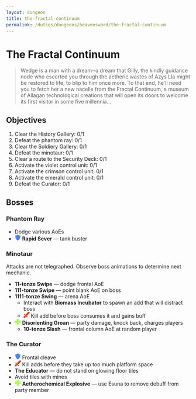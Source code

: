 ```yaml
---
layout: dungeon
title: the-fractal-continuum
permalink: /duties/dungeons/heavensward/the-fractal-continuum
---
```


# The Fractal Continuum

> Wedge is a man with a dream─a dream that Gilly, the kindly guidance node who escorted you through the aetheric wastes of Azys Lla might be restored to life, to blip to him once more. To that end, he'll need you to fetch her a new nacelle from the Fractal Continuum, a museum of Allagan technological creations that will open its doors to welcome its first visitor in some five millennia...

## Objectives

1. Clear the History Gallery: 0/1
2. Defeat the phantom ray: 0/1
3. Clear the Soldiery Gallery: 0/1
4. Defeat the minotaur: 0/1
5. Clear a route to the Security Deck: 0/1
6. Activate the violet control unit: 0/1
7. Activate the crimson control unit: 0/1
8. Activate the emerald control unit: 0/1
9.  Defeat the Curator: 0/1

## Bosses

### Phantom Ray

- Dodge various AoEs
- ![](/assets/icons/role-tank.png) **Rapid Sever** — tank buster

### Minotaur

Attacks are not telegraphed. Observe boss animations to determine next mechanic.

- **11-tonze Swipe** — dodge frontal AoE
- **111-tonze Swipe** — point blank AoE on boss
- **1111-tonze Swing** — arena AoE
  - Interact with **Biomass Incubator** to spawn an add that will distract boss
  - ![](/assets/icons/role-dps.png) Kill add before boss consumes it and gains buff
- ![](/assets/icons/role-healer.png) **Disorienting Groan** — party damage, knock back, charges players
  - **10-tonze Slash** — frontal column AoE at random player

### The Curator

- ![](/assets/icons/role-tank.png) Frontal cleave
- ![](/assets/icons/role-dps.png) Kill adds before they take up too much platform space
- **The Educator** — do not stand on glowing floor tiles
- Avoid tiles with mines
- ![](/assets/icons/role-healer.png) **Aetherochemical Explosive** — use Esuna to remove debuff from party member

